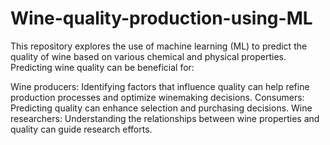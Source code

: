 # Wine-quality-production-using-ML
This repository explores the use of machine learning (ML) to predict the quality of wine based on various chemical and physical properties. Predicting wine quality can be beneficial for:

Wine producers: Identifying factors that influence quality can help refine production processes and optimize winemaking decisions.
Consumers: Predicting quality can enhance selection and purchasing decisions.
Wine researchers: Understanding the relationships between wine properties and quality can guide research efforts.
